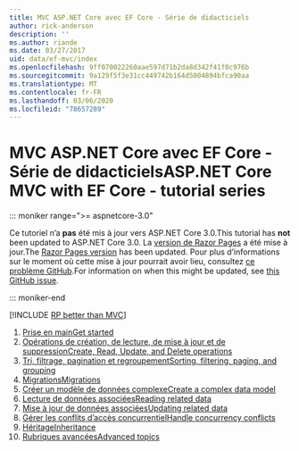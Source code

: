 ```yaml
---
title: MVC ASP.NET Core avec EF Core - Série de didacticiels
author: rick-anderson
description: ''
ms.author: riande
ms.date: 03/27/2017
uid: data/ef-mvc/index
ms.openlocfilehash: 9ff070022260aae597d71b2da8d342f41f0c976b
ms.sourcegitcommit: 9a129f5f3e31cc449742b164d5004894bfca90aa
ms.translationtype: MT
ms.contentlocale: fr-FR
ms.lasthandoff: 03/06/2020
ms.locfileid: "78657289"
---
```

# <a name="aspnet-core-mvc-with-ef-core---tutorial-series"></a><span data-ttu-id="d5fe4-102">MVC ASP.NET Core avec EF Core - Série de didacticiels</span><span class="sxs-lookup"><span data-stu-id="d5fe4-102">ASP.NET Core MVC with EF Core - tutorial series</span></span>

::: moniker range=">= aspnetcore-3.0"

<span data-ttu-id="d5fe4-103">Ce tutoriel n’a **pas** été mis à jour vers ASP.NET Core 3.0.</span><span class="sxs-lookup"><span data-stu-id="d5fe4-103">This tutorial has **not** been updated to ASP.NET Core 3.0.</span></span> <span data-ttu-id="d5fe4-104">La [version de Razor Pages](xref:data/ef-rp/intro) a été mise à jour.</span><span class="sxs-lookup"><span data-stu-id="d5fe4-104">The [Razor Pages version](xref:data/ef-rp/intro) has been updated.</span></span> <span data-ttu-id="d5fe4-105">Pour plus d’informations sur le moment où cette mise à jour pourrait avoir lieu, consultez [ce problème GitHub](https://github.com/dotnet/AspNetCore.Docs/issues/13920).</span><span class="sxs-lookup"><span data-stu-id="d5fe4-105">For information on when this might be updated, see [this GitHub issue](https://github.com/dotnet/AspNetCore.Docs/issues/13920).</span></span>

::: moniker-end

[!INCLUDE [RP better than MVC](../../includes/RP-EF/rp-over-mvc.md)]

1. [<span data-ttu-id="d5fe4-106">Prise en main</span><span class="sxs-lookup"><span data-stu-id="d5fe4-106">Get started</span></span>](xref:data/ef-mvc/intro)
1. [<span data-ttu-id="d5fe4-107">Opérations de création, de lecture, de mise à jour et de suppression</span><span class="sxs-lookup"><span data-stu-id="d5fe4-107">Create, Read, Update, and Delete operations</span></span>](xref:data/ef-mvc/crud)
1. [<span data-ttu-id="d5fe4-108">Tri, filtrage, pagination et regroupement</span><span class="sxs-lookup"><span data-stu-id="d5fe4-108">Sorting, filtering, paging, and grouping</span></span>](xref:data/ef-mvc/sort-filter-page)
1. [<span data-ttu-id="d5fe4-109">Migrations</span><span class="sxs-lookup"><span data-stu-id="d5fe4-109">Migrations</span></span>](xref:data/ef-mvc/migrations)
1. [<span data-ttu-id="d5fe4-110">Créer un modèle de données complexe</span><span class="sxs-lookup"><span data-stu-id="d5fe4-110">Create a complex data model</span></span>](xref:data/ef-mvc/complex-data-model)
1. [<span data-ttu-id="d5fe4-111">Lecture de données associées</span><span class="sxs-lookup"><span data-stu-id="d5fe4-111">Reading related data</span></span>](xref:data/ef-mvc/read-related-data)
1. [<span data-ttu-id="d5fe4-112">Mise à jour de données associées</span><span class="sxs-lookup"><span data-stu-id="d5fe4-112">Updating related data</span></span>](xref:data/ef-mvc/update-related-data)
1. [<span data-ttu-id="d5fe4-113">Gérer les conflits d’accès concurrentiel</span><span class="sxs-lookup"><span data-stu-id="d5fe4-113">Handle concurrency conflicts</span></span>](xref:data/ef-mvc/concurrency)
1. [<span data-ttu-id="d5fe4-114">Héritage</span><span class="sxs-lookup"><span data-stu-id="d5fe4-114">Inheritance</span></span>](xref:data/ef-mvc/inheritance)
1. [<span data-ttu-id="d5fe4-115">Rubriques avancées</span><span class="sxs-lookup"><span data-stu-id="d5fe4-115">Advanced topics</span></span>](xref:data/ef-mvc/advanced)
